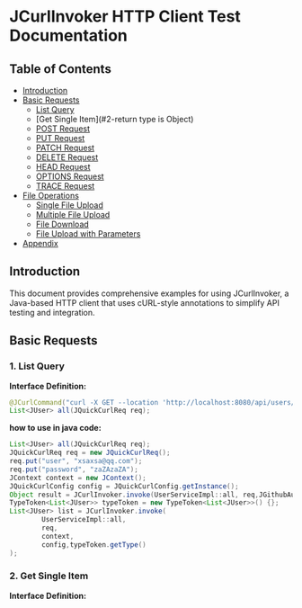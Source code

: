 # JCurlInvoker HTTP Client Test Documentation

## Table of Contents
- [Introduction](#introduction)
- [Basic Requests](#basic-requests)
    - [List Query](#1-list-query)
    - [Get Single Item](#2-return  type is  Object)
    - [POST Request](#3-post-request)
    - [PUT Request](#4-put-request)
    - [PATCH Request](#5-patch-request)
    - [DELETE Request](#6-delete-request)
    - [HEAD Request](#7-head-request)
    - [OPTIONS Request](#8-options-request)
    - [TRACE Request](#9-trace-request)
- [File Operations](#file-operations)
    - [Single File Upload](#10-single-file-upload)
    - [Multiple File Upload](#11-multiple-file-upload)
    - [File Download](#12-file-download)
    - [File Upload with Parameters](#13-file-upload-with-parameters)
- [Appendix](#appendix)

## Introduction
This document provides comprehensive examples for using JCurlInvoker, a Java-based HTTP client that uses cURL-style annotations to simplify API testing and integration.

## Basic Requests

### 1. List Query
**Interface Definition:**
```java
@JCurlCommand("curl -X GET --location 'http://localhost:8080/api/users/all'")
List<JUser> all(JQuickCurlReq req);
```
**how to use in java code:**
```java
List<JUser> all(JQuickCurlReq req);
JQuickCurlReq req = new JQuickCurlReq();
req.put("user", "xsaxsa@qq.com");
req.put("password", "zaZAzaZA");
JContext context = new JContext();
JQuickCurlConfig config = JQuickCurlConfig.getInstance();
Object result = JCurlInvoker.invoke(UserServiceImpl::all, req,JGithubAuth.class);
TypeToken<List<JUser>> typeToken = new TypeToken<List<JUser>>() {};
List<JUser> list = JCurlInvoker.invoke(
        UserServiceImpl::all,
        req,
        context,
        config,typeToken.getType()
);
```
### 2. Get Single Item
**Interface Definition:**
